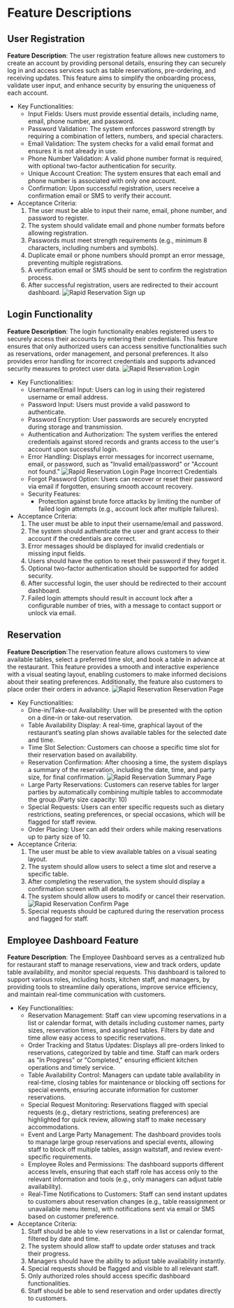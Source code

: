 # Feature Descriptions

## User Registration
**Feature Description**: The user registration feature allows new customers to create an account by providing personal details, ensuring they can securely log in and access services such as table reservations, pre-ordering, and receiving updates. This feature aims to simplify the onboarding process, validate user input, and enhance security by ensuring the uniqueness of each account.
 - Key Functionalities:
   - Input Fields: Users must provide essential details, including name, email, phone number, and password.
   - Password Validation: The system enforces password strength by requiring a combination of letters, numbers, and special characters.
   - Email Validation: The system checks for a valid email format and ensures it is not already in use.
   - Phone Number Validation: A valid phone number format is required, with optional two-factor authentication for security.
   - Unique Account Creation: The system ensures that each email and phone number is associated with only one account.
   - Confirmation: Upon successful registration, users receive a confirmation email or SMS to verify their account.
 - Acceptance Criteria:
   1. The user must be able to input their name, email, phone number, and password to register.
   2. The system should validate email and phone number formats before allowing registration.
   3. Passwords must meet strength requirements (e.g., minimum 8 characters, including numbers and symbols).
   4. Duplicate email or phone numbers should prompt an error message, preventing multiple registrations.
   5. A verification email or SMS should be sent to confirm the registration process.
   6. After successful registration, users are redirected to their account dashboard.
      ![Rapid Reservation Sign up](Pictures/updated-signup.jpg)

## Login Functionality
**Feature Description**: The login functionality enables registered users to securely access their accounts by entering their credentials. This feature ensures that only authorized users can access sensitive functionalities such as reservations, order management, and personal preferences. It also provides error handling for incorrect credentials and supports advanced security measures to protect user data.
![Rapid Reservation Login](Pictures/updated-login.jpg)
 - Key Functionalities:
   - Username/Email Input: Users can log in using their registered username or email address.
   - Password Input: Users must provide a valid password to authenticate.
   - Password Encryption: User passwords are securely encrypted during storage and transmission.
   - Authentication and Authorization: The system verifies the entered credentials against stored records and grants access to the user's account upon successful login.
   - Error Handling: Displays error messages for incorrect username, email, or password, such as "Invalid email/password" or "Account not found."
     ![Rapid Reservation Login Page Incorrect Credentials](Pictures/InvalidLogin.jpg) 
   - Forgot Password Option: Users can recover or reset their password via email if forgotten, ensuring smooth account recovery.
   - Security Features:
     - Protection against brute force attacks by limiting the number of failed login attempts (e.g., account lock after multiple failures).
 - Acceptance Criteria:
   1. The user must be able to input their username/email and password.
   2. The system should authenticate the user and grant access to their account if the credentials are correct.
   3. Error messages should be displayed for invalid credentials or missing input fields.
   4. Users should have the option to reset their password if they forget it.
   5. Optional two-factor authentication should be supported for added security.
   6. After successful login, the user should be redirected to their account dashboard.
   7. Failed login attempts should result in account lock after a configurable number of tries, with a message to contact support or unlock via email.

## Reservation
**Feature Description**:The reservation feature allows customers to view available tables, select a preferred time slot, and book a table in advance at the restaurant. This feature provides a smooth and interactive experience with a visual seating layout, enabling customers to make informed decisions about their seating preferences. Additionally, the feature also customers to place order their orders in advance.
![Rapid Reservation Reservation Page](Pictures/Reservation.jpg)
 - Key Functionalities:
   - Dine-in/Take-out Availability: User will be presented with the option on a dine-in or take-out reservation.
   - Table Availability Display: A real-time, graphical layout of the restaurant’s seating plan shows available tables for the selected date and time.
   - Time Slot Selection: Customers can choose a specific time slot for their reservation based on availability.
   - Reservation Confirmation: After choosing a time, the system displays a summary of the reservation, including the date, time, and party size, for final confirmation.
     ![Rapid Reservation Summary Page](Pictures/summary-reservation-1.png)
   - Large Party Reservations: Customers can reserve tables for larger parties by automatically combining multiple tables to accommodate the group.(Party size capacity: 10)
   - Special Requests: Users can enter specific requests such as dietary restrictions, seating preferences, or special occasions, which will be flagged for staff review.
   - Order Placing: User can add their orders while making reservations up to party size of 10.
 - Acceptance Criteria:
   1. The user must be able to view available tables on a visual seating layout.
   2. The system should allow users to select a time slot and reserve a specific table.
   3. After completing the reservation, the system should display a confirmation screen with all details.
   4. The system should allow users to modify or cancel their reservation.
      ![Rapid Reservation Confirm Page](Pictures/confirm.png)
   6. Special requests should be captured during the reservation process and flagged for staff.
  
## Employee Dashboard Feature
**Feature Description**: The Employee Dashboard serves as a centralized hub for restaurant staff to manage reservations, view and track orders, update table availability, and monitor special requests. This dashboard is tailored to support various roles, including hosts, kitchen staff, and managers, by providing tools to streamline daily operations, improve service efficiency, and maintain real-time communication with customers.

 - Key Functionalities:
   - Reservation Management: Staff can view upcoming reservations in a list or calendar format, with details including customer names, party sizes, reservation times, and assigned tables. Filters by date and time allow easy access to specific reservations.
   - Order Tracking and Status Updates: Displays all pre-orders linked to reservations, categorized by table and time. Staff can mark orders as "In Progress" or "Completed," ensuring efficient kitchen operations and timely service.
   - Table Availability Control: Managers can update table availability in real-time, closing tables for maintenance or blocking off sections for special events, ensuring accurate information for customer reservations.
   - Special Request Monitoring: Reservations flagged with special requests (e.g., dietary restrictions, seating preferences) are highlighted for quick review, allowing staff to make necessary accommodations.
   - Event and Large Party Management: The dashboard provides tools to manage large group reservations and special events, allowing staff to block off multiple tables, assign waitstaff, and review event-specific requirements.
   - Employee Roles and Permissions: The dashboard supports different access levels, ensuring that each staff role has access only to the relevant information and tools (e.g., only managers can adjust table availability).
   - Real-Time Notifications to Customers: Staff can send instant updates to customers about reservation changes (e.g., table reassignment or unavailable menu items), with notifications sent via email or SMS based on customer preference.
 - Acceptance Criteria:
   1.  Staff should be able to view reservations in a list or calendar format, filtered by date and time.
   2.  The system should allow staff to update order statuses and track their progress.
   3.  Managers should have the ability to adjust table availability instantly.
   4.  Special requests should be flagged and visible to all relevant staff.
   5.  Only authorized roles should access specific dashboard functionalities.
   6.  Staff should be able to send reservation and order updates directly to customers.
